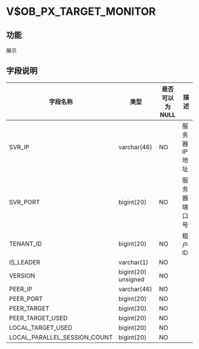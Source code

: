 V$OB_PX_TARGET_MONITOR 
===========================================



功能 
-------------------

展示

字段说明 
----------------------



|             字段名称             |         类型          | 是否可以为 NULL |    描述     |
|------------------------------|---------------------|------------|-----------|
| SVR_IP                       | varchar(46)         | NO         | 服务器 IP 地址 |
| SVR_PORT                     | bigint(20)          | NO         | 服务器端口号    |
| TENANT_ID                    | bigint(20)          | NO         | 租户 ID     |
| IS_LEADER                    | varchar(1)          | NO         |           |
| VERSION                      | bigint(20) unsigned | NO         |           |
| PEER_IP                      | varchar(46)         | NO         |           |
| PEER_PORT                    | bigint(20)          | NO         |           |
| PEER_TARGET                  | bigint(20)          | NO         |           |
| PEER_TARGET_USED             | bigint(20)          | NO         |           |
| LOCAL_TARGET_USED            | bigint(20)          | NO         |           |
| LOCAL_PARALLEL_SESSION_COUNT | bigint(20)          | NO         |           |


